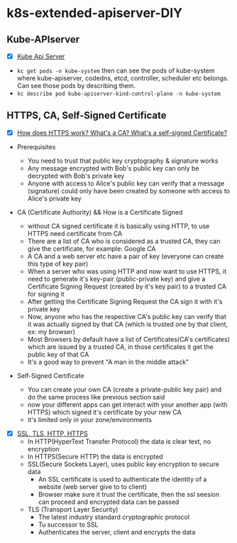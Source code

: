 # k8s-extended-apiserver-DIY




## Kube-APIserver

- [x] [Kube Api Server](https://www.youtube.com/watch?v=EJGwWP_qFVw)
- `kc get pods -n kube-system` then can see the pods of kube-system where kube-apiserver, codedns, etcd, controller, scheduler etc belongs. Can see those pods by describing them.
- `kc describe pod kube-apiserver-kind-control-plane -n kube-system`


## HTTPS, CA, Self-Signed Certificate

- [x] [How does HTTPS work? What's a CA? What's a self-signed Certificate?](https://www.youtube.com/watch?v=T4Df5_cojAs)
- Prerequisites
    - You need to trust that public key cryptography & signature works
    - Any message encrypted with Bob's public key can only be decrypted with Bob's private key
    - Anyone with access to Alice's public key can verify that a message (signature) could only have been created by someone with access to Alice's private key

- CA (Certificate Authority) && How is a Certificate Signed
    - without CA signed certificate it is basically using HTTP, to use HTTPS need certificate from CA
    - There are a list of CA who is considered as a trusted CA, they can give the certificate, for example: Google CA
    - A CA and a web server etc have a pair of key (everyone can create this type of key pair)
    - When a server who was using HTTP and now want to use HTTPS, it need to generate it's key-pair (public-private key) and give a Certificate Signing Request (created by it's key pair) to a trusted CA for signing it
    - After getting the Certificate Signing Request the CA sign it with it's private key
    - Now, anyone who has the respective CA's public key can verify that it was actually signed by that CA (which is trusted one by that client, ex: my browser)
    - Most Browsers by default have a list of Certificates(CA's certificates) which are issued by a trusted CA, in those certificates it get the public key of that CA
    - It's a good way to prevent "A man in the middle attack"
- Self-Signed Certificate
    - You can create your own CA (create a private-public key pair) and do the same process like previous section said
    - now your different apps can get interact with your another app (with HTTPS) which signed it's certificate by your new CA 
    - it's limited only in your zone/environments
- [x] [SSL, TLS, HTTP, HTTPS](https://www.youtube.com/watch?v=hExRDVZHhig)
    - In HTTP(HyperText Transfer Protocol) the data is clear text, no encryption
    - In HTTPS(Secure HTTP) the data is encrypted
    - SSL(Secure Sockets Layer), uses public key encryption to secure data
        - An SSL certificate is used to authenticate the identity of a website (web server give to to client)
        - Browser make sure it trust the certificate, then the ssl seesion can proceed and encrypted data can be passed
    - TLS (Transport Layer Security)
        - The latest industry standard cryptographic protocol
        - Tu successor to SSL
        - Authenticates the server, client and encrypts the data
        